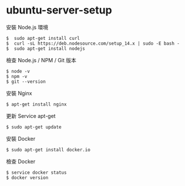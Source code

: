 # ubuntu-server-setup

安裝 Node.js 環境

```
$  sudo apt-get install curl
$  curl -sL https://deb.nodesource.com/setup_14.x | sudo -E bash -
$  sudo apt-get install nodejs
```

檢查 Node.js / NPM / Git 版本

```
$ node -v
$ npm -v
$ git --version
```

安裝 Nginx

```
$ apt-get install nginx
```

更新 Service apt-get
```
$ sudo apt-get update
```


安裝 Docker
```
$ sudo apt-get install docker.io
```

檢查 Docker
```
$ service docker status
$ docker version
```
